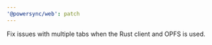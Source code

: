 ```yaml
---
'@powersync/web': patch
---
```


Fix issues with multiple tabs when the Rust client and OPFS is used.
